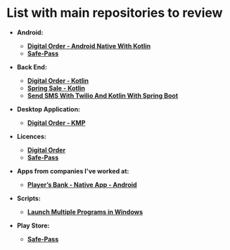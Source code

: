 # List with main repositories to review

- **Android:**
  - **[Digital Order - Android Native With Kotlin](https://github.com/flavio-junior/digital-order)**
  - **[Safe-Pass](https://github.com/flavio-junior/Safe-Pass?tab=readme-ov-file)**

- **Back End:**
  - **[Digital Order - Kotlin](https://github.com/flavio-junior/digital-order-back-end)**
  - **[Spring Sale - Kotlin](https://github.com/flavio-junior/spring-sale)**
  - **[Send SMS With Twilio And Kotlin With Spring Boot](https://github.com/flavio-junior/send-sms-with-twilio-and-kotlin-with-spring-boot)**

- **Desktop Application:**
  - **[Digital Order - KMP](https://github.com/flavio-junior/dashboard-company-front-end)**

- **Licences:**
  - **[Digital Order](https://github.com/flavio-junior/polices-digital-order)**
  - **[Safe-Pass](https://github.com/flavio-junior/Safe-Pass/blob/main/polices.md)**
 
- **Apps from companies I've worked at:**
  - **[Player’s Bank - Native App - Android](https://play.google.com/store/apps/details?id=com.odete.playersbank&hl=pt_BR&gl=US)**

- **Scripts:**
  - **[Launch Multiple Programs in Windows](https://github.com/flavio-junior/script-to-init-programs-windows)**
 
- **Play Store:**
  - **[Safe-Pass](https://play.google.com/store/apps/details?id=br.com.safe.pass)** 
